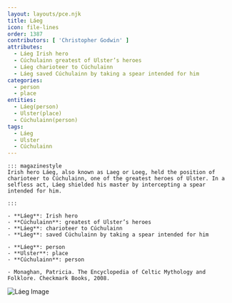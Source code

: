```yaml
---
layout: layouts/pce.njk
title: Láeg
icon: file-lines
order: 1387
contributors: [ 'Christopher Godwin' ]
attributes:
  - Láeg Irish hero
  - Cúchulainn greatest of Ulster’s heroes
  - Láeg charioteer to Cúchulainn
  - Láeg saved Cúchulainn by taking a spear intended for him
categories:
  - person
  - place
entities:
  - Láeg(person)
  - Ulster(place)
  - Cúchulainn(person)
tags:
  - Láeg
  - Ulster
  - Cúchulainn
---
```

``` tab [group1:Info]
::: magazinestyle
Irish hero Láeg, also known as Laeg or Loeg, held the position of charioteer to Cúchulainn, one of the greatest heroes of Ulster. In a selfless act, Láeg shielded his master by intercepting a spear intended for him.

:::
```
``` tab [group1:Attributes]
- **Láeg**: Irish hero
- **Cúchulainn**: greatest of Ulster’s heroes
- **Láeg**: charioteer to Cúchulainn
- **Láeg**: saved Cúchulainn by taking a spear intended for him
```
``` tab [group1:Entities]
- **Láeg**: person
- **Ulster**: place
- **Cúchulainn**: person
```
``` tab [group1:Sources]
- Monaghan, Patricia. The Encyclopedia of Celtic Mythology and Folklore. Checkmark Books, 2008.
```
![Láeg Image](https://upload.wikimedia.org/wikipedia/commons/7/72/Cuinbattle.jpg)
